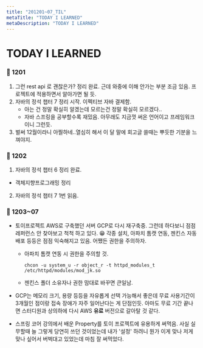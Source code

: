 ```yaml
---
title: "201201~07_TIL"
metaTitle: "TODAY I LEARNED"
metaDescription: "TODAY I LEARNED"
---
```


# TODAY I LEARNED

### 🍒 1201

1. 그런 rest api 로 괜찮은가? 정리 완료. 근데 와중에 이해 안가는 부분 조금 있음. 프로젝트에 적용하면서 알아가면 될 듯.
2. 자바의 정석 챕터 7 정리 시작. 이펙티브 자바 결제함.
    - 아는 건 정말 확실히 알겠는데 모르는건 정말 확실히 모르겠다..
    - 자바 스프링을 공부할수록 재밌음. 아무래도 지금껏 써온 언어이고 프레임워크이니 그런듯.
3. 벌써 12월이라니 아찔하네..열심히 해서 이 달 말에 회고글 쓸때는 뿌듯한 기분을 느껴야지.

### 🍒 1202

1. 자바의 정석 챕터 6 정리 완료.
  - 객체지향프로그래밍 정리
2. 자바의 정석 챕터 7 1번 읽음.

### 🍒 1203~07

- 토이프로젝트 AWS로 구축했던 서버 GCP로 다시 재구축중.
  그런데 하다보니 점점 레퍼런스 안 찾아보고 척척 하고 있다. 😁
  각종 설치, 아파치 톰캣 연동, 젠킨스 자동배포 등등은 점점 익숙해지고 있음. 어쨌든 권한을 주의하자.
  * 아파치 톰캣 연동 시 권한을 주의할 것.

     ```shell
     chcon -u system_u -r object_r -t httpd_modules_t /etc/httpd/modules/mod_jk.so
     ```
  * 젠킨스 폴더 소유자나 권한 맘대로 바꾸면 큰일남.


- GCP는 메모리 크기, 용량 등등을 자유롭게 선택 가능해서 좋은데
  무료 사용기간이 3개월인 점이랑 접속 장애가 자주 일어난다는 게 단점인듯.
  아마도 무료 기간 끝나면 스터디원과 상의하에 다시 AWS **유료** 버전으로 갈아탈 것 같다.


- 스프링 코어 강의에서 배운 Property를 토이 프로젝트에 유용하게 써먹음. 사실 실무할때 늘 그렇게 당연히
  쓰던 것이었는데 내가 '설정' 하려니 뭔가 이게 맞나 저게 맞나 싶어서 버벅대고 있었는데 마침 잘 써먹었다.


